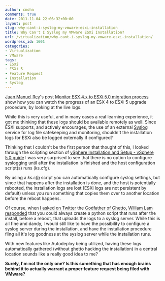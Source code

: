 ```yaml
---
author: cmohn
comments: true
date: 2011-11-04 22:06:32+00:00
layout: post
slug: why-cant-i-syslog-my-vmware-esxi-installation
title: Why Can't I Syslog my VMware ESXi Installation?
url: /virtualization/why-cant-i-syslog-my-vmware-esxi-installation/
wordpress_id: 1601
categories:
- Virtualization
- VMware
tags:
- ESXi
- ESXi 5
- Feature Request
- Installation
- Syslog
---
```


[Juan Manuel Rey](https://twitter.com/#!/jreypo)'s post [Monitor ESX 4.x to ESXi 5.0 migration process](http://jreypo.wordpress.com/2011/11/04/monitor-esx-4-x-to-esxi-5-0-migration-process/) show how you can watch the progress of an ESX 4 to ESXi 5 upgrade procedure, by looking at the live logs.

While this is very useful, and in many cases a real learning experience, it got me thinking that these logs should be available remotely as well. Since ESXi supports, and actively encourages, the use of an external [Syslog](http://en.wikipedia.org/wiki/Syslog) service for log file safekeeping and monitoring, shouldn't the installation logs for ESXi also be logged externally if configured?

Thinking that I couldn't be the first person that thought of this, I looked through the scripting section of [vSphere Installation and Setup - vSphere 5.0 guide](http://pubs.vmware.com/vsphere-50/topic/com.vmware.ICbase/PDF/vsphere-esxi-vcenter-server-50-installation-setup-guide.pdf) I was very surprised to see that there is no option to configure syslogging until after the installation is finished and the host configuration script(s) runs (ks.cfg).

By using a _ks.cfg_ script you can automatically configure syslog settings, but since that happens after the installation is done, and the host is potentially rebooted, the installation logs are lost (ESXi logs are not persistent by default) unless you run something that copies them over to another location before the reboot happens.

Of course, when [I asked on Twitter](https://twitter.com/#!/h0bbel/status/132565917732319232) the [Godfather of Ghetto](http://www.virtuallyghetto.com/), [William Lam](http://www.twitter.com/lamw) [responded](https://twitter.com/#!/lamw/status/132570077814996992) that you could always create a python script that runs after the install, before a reboot, that uploads the logs to a syslog server. While this is all fine and dandy, I would still like to have the possibility to configure a syslog server during the installation, and have the installation procedure fling all it's log goodness at the syslog server while the installation runs.

With new features like Autodeploy being utilized, having these logs automatically gathered (without ghetto hacking the installation) in a central location sounds like a really good idea to me? 

**Surely, I'm not the only one? Is this something that has enough brains behind it to actually warrant a proper feature request being filed with VMware?**
